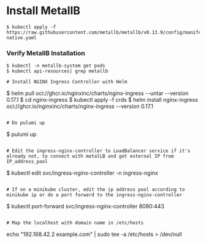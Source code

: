 # Install MetallB
```
$ kubectl apply -f https://raw.githubusercontent.com/metallb/metallb/v0.13.9/config/manifests/metallb-native.yaml
```

### Verify MetallB Installation
```
$ kubectl -n metallb-system get pods
$ kubectl api-resources| grep metallb

# Install NGINX Ingress Controller with Helm
```
$ helm pull oci://ghcr.io/nginxinc/charts/nginx-ingress --untar --version 0.17.1
$ cd nginx-ingress
$ kubectl apply -f crds
$ helm install nginx-ingress oci://ghcr.io/nginxinc/charts/nginx-ingress --version 0.17.1 
```

# Do pulumi up

```
$ pulumi up
```

# Edit the ingress-nginx-controller to LoadBalancer service if it's already not, to connect with metalLB and get external IP from IP_address_pool
```
$ kubectl edit svc/ingress-nginx-controller -n ingress-nginx
```

# If on a minikube cluster, edit the ip address pool according to minikube ip or do a port forward to the ingress-nginx-controller
```
$ kubectl port-forward svc/ingress-nginx-controller 8080:443
```

# Map the localhost with domain name in /etc/hosts
```
echo "192.168.42.2       example.com" | sudo tee -a /etc/hosts > /dev/null
```
